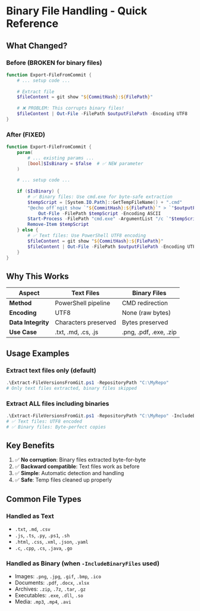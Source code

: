 # Binary File Handling - Quick Reference

## What Changed?

### Before (BROKEN for binary files)
```powershell
function Export-FileFromCommit {
    # ... setup code ...
    
    # Extract file
    $fileContent = git show "${CommitHash}:${FilePath}"
    
    # ❌ PROBLEM: This corrupts binary files!
    $fileContent | Out-File -FilePath $outputFilePath -Encoding UTF8
}
```

### After (FIXED)
```powershell
function Export-FileFromCommit {
    param(
        # ... existing params ...
        [bool]$IsBinary = $false  # ✅ NEW parameter
    )
    
    # ... setup code ...
    
    if ($IsBinary) {
        # ✅ Binary files: Use cmd.exe for byte-safe extraction
        $tempScript = [System.IO.Path]::GetTempFileName() + ".cmd"
        "@echo off`ngit show `"${CommitHash}:${FilePath}`" > `"$outputFilePath`" 2>nul" | 
            Out-File -FilePath $tempScript -Encoding ASCII
        Start-Process -FilePath "cmd.exe" -ArgumentList "/c `"$tempScript`"" -Wait
        Remove-Item $tempScript
    } else {
        # ✅ Text files: Use PowerShell UTF8 encoding
        $fileContent = git show "${CommitHash}:${FilePath}"
        $fileContent | Out-File -FilePath $outputFilePath -Encoding UTF8
    }
}
```

## Why This Works

| Aspect | Text Files | Binary Files |
|--------|-----------|--------------|
| **Method** | PowerShell pipeline | CMD redirection |
| **Encoding** | UTF8 | None (raw bytes) |
| **Data Integrity** | Characters preserved | Bytes preserved |
| **Use Case** | .txt, .md, .cs, .js | .png, .pdf, .exe, .zip |

## Usage Examples

### Extract text files only (default)
```powershell
.\Extract-FileVersionsFromGit.ps1 -RepositoryPath "C:\MyRepo"
# Only text files extracted, binary files skipped
```

### Extract ALL files including binaries
```powershell
.\Extract-FileVersionsFromGit.ps1 -RepositoryPath "C:\MyRepo" -IncludeBinaryFiles
# ✅ Text files: UTF8 encoded
# ✅ Binary files: Byte-perfect copies
```

## Key Benefits

1. ✅ **No corruption**: Binary files extracted byte-for-byte
2. ✅ **Backward compatible**: Text files work as before
3. ✅ **Simple**: Automatic detection and handling
4. ✅ **Safe**: Temp files cleaned up properly

## Common File Types

### Handled as Text
- `.txt`, `.md`, `.csv`
- `.js`, `.ts`, `.py`, `.ps1`, `.sh`
- `.html`, `.css`, `.xml`, `.json`, `.yaml`
- `.c`, `.cpp`, `.cs`, `.java`, `.go`

### Handled as Binary (when `-IncludeBinaryFiles` used)
- Images: `.png`, `.jpg`, `.gif`, `.bmp`, `.ico`
- Documents: `.pdf`, `.docx`, `.xlsx`
- Archives: `.zip`, `.7z`, `.tar`, `.gz`
- Executables: `.exe`, `.dll`, `.so`
- Media: `.mp3`, `.mp4`, `.avi`
